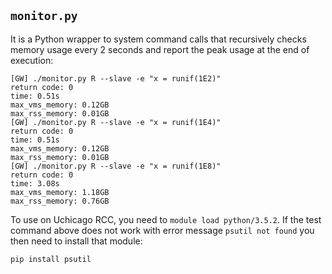 ## `monitor.py`

It is a Python wrapper to system command calls that recursively checks memory usage every 2 seconds and report the peak usage at the end of execution:

```
[GW] ./monitor.py R --slave -e "x = runif(1E2)"
return code: 0
time: 0.51s
max_vms_memory: 0.12GB
max_rss_memory: 0.01GB
[GW] ./monitor.py R --slave -e "x = runif(1E4)"
return code: 0
time: 0.51s
max_vms_memory: 0.12GB
max_rss_memory: 0.01GB
[GW] ./monitor.py R --slave -e "x = runif(1E8)"
return code: 0
time: 3.08s
max_vms_memory: 1.18GB
max_rss_memory: 0.76GB
```

To use on Uchicago RCC, you need to `module load python/3.5.2`. If the test command above does
not work with error message `psutil not found` you then need to install that module:

```
pip install psutil
```

